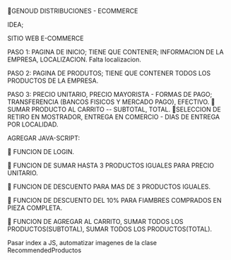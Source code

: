 📌GENOUD DISTRIBUCIONES - ECOMMERCE


IDEA;

SITIO WEB E-COMMERCE 

PASO 1: PAGINA DE INICIO; TIENE QUE CONTENER; INFORMACION DE LA EMPRESA, LOCALIZACION. Falta localizacion.

PASO 2: PAGINA DE PRODUTOS; TIENE QUE CONTENER TODOS LOS PRODUCTOS DE LA EMPRESA.

PASO 3: PRECIO UNITARIO, PRECIO MAYORISTA - FORMAS DE PAGO; TRANSFERENCIA (BANCOS FISICOS Y MERCADO PAGO), EFECTIVO. 
        📌SUMAR PRODUCTO AL CARRITO -- SUBTOTAL, TOTAL.
            📌SELECCION DE RETIRO EN MOSTRADOR, ENTREGA EN COMERCIO - DIAS DE ENTREGA POR LOCALIDAD.





AGREGAR JAVA-SCRIPT:

📌 FUNCION DE LOGIN.

📌 FUNCION DE SUMAR HASTA 3 PRODUCTOS IGUALES PARA PRECIO UNITARIO.

📌 FUNCION DE DESCUENTO PARA MAS DE 3 PRODUCTOS IGUALES.

📌 FUNCION DE DESCUENTO DEL 10% PARA FIAMBRES COMPRADOS EN PIEZA COMPLETA.

📌 FUNCION DE AGREGAR AL CARRITO, SUMAR TODOS LOS PRODUCTOS(SUBTOTAL), SUMAR TODOS LOS PRODUCTOS(TOTAL).


Pasar index a JS, automatizar imagenes de la clase RecommendedProductos